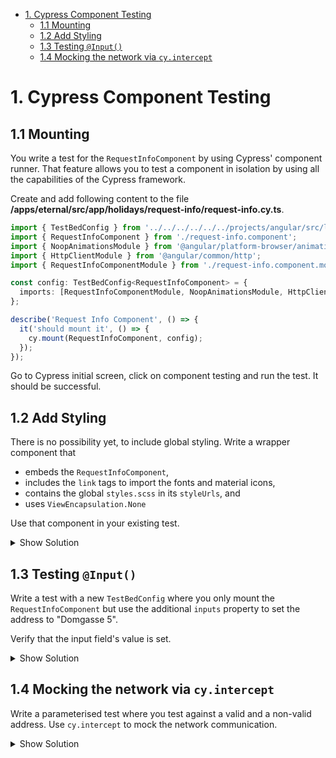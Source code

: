 - [1. Cypress Component Testing](#1-cypress-component-testing)
  - [1.1 Mounting](#11-mounting)
  - [1.2 Add Styling](#12-add-styling)
  - [1.3 Testing `@Input()`](#13-testing-input)
  - [1.4 Mocking the network via `cy.intercept`](#14-mocking-the-network-via-cyintercept)

# 1. Cypress Component Testing

## 1.1 Mounting

You write a test for the `RequestInfoComponent` by using Cypress' component runner. That feature allows you to test a component in isolation by using all the capabilities of the Cypress framework.

Create and add following content to the file **/apps/eternal/src/app/holidays/request-info/request-info.cy.ts**.

```typescript
import { TestBedConfig } from '../../../../../../projects/angular/src/lib/mount';
import { RequestInfoComponent } from './request-info.component';
import { NoopAnimationsModule } from '@angular/platform-browser/animations';
import { HttpClientModule } from '@angular/common/http';
import { RequestInfoComponentModule } from './request-info.component.module';

const config: TestBedConfig<RequestInfoComponent> = {
  imports: [RequestInfoComponentModule, NoopAnimationsModule, HttpClientModule]
};

describe('Request Info Component', () => {
  it('should mount it', () => {
    cy.mount(RequestInfoComponent, config);
  });
});
```

Go to Cypress initial screen, click on component testing and run the test. It should be successful.

## 1.2 Add Styling

There is no possibility yet, to include global styling. Write a wrapper component that

- embeds the `RequestInfoComponent`,
- includes the `link` tags to import the fonts and material icons,
- contains the global `styles.scss` in its `styleUrls`, and
- uses `ViewEncapsulation.None`

Use that component in your existing test.

<details>
<summary>Show Solution</summary>
<p>

```typescript
@Component({
  template: ` <link rel="preconnect" href="https://fonts.gstatic.com" />
    <link
      href="https://fonts.googleapis.com/css2?family=Roboto:wght@300;400;500&display=swap"
      rel="stylesheet"
    />
    <link
      href="https://fonts.googleapis.com/icon?family=Material+Icons"
      rel="stylesheet"
    /><app-request-info></app-request-info>`,
  styleUrls: ['../../../styles.scss'],
  encapsulation: ViewEncapsulation.None
})
export class WrapperComponent {}
const config: TestBedConfig<RequestInfoComponent> = {
  declarations: [WrapperComponent],
  imports: [RequestInfoComponentModule, NoopAnimationsModule, HttpClientModule]
};

describe('Request Info Component', () => {
  it('should mount it', () => {
    cy.mount(WrapperComponent, config);
  });
});
```

</p>
</details>

## 1.3 Testing `@Input()`

Write a test with a new `TestBedConfig` where you only mount the `RequestInfoComponent` but use the additional `inputs` property to set the address to "Domgasse 5".

Verify that the input field's value is set.

<details>
<summary>Show Solution</summary>
<p>

```typescript
it('should set the address', () => {
  cy.mount(RequestInfoComponent, {
    imports: [RequestInfoComponentModule, NoopAnimationsModule, HttpClientModule],
    inputs: { address: 'Domgasse 5' }
  });
  cy.testid('address').should('have.value', 'Domgasse 5');
});
```

</p>
</details>

## 1.4 Mocking the network via `cy.intercept`

Write a parameterised test where you test against a valid and a non-valid address. Use `cy.intercept` to mock the network communication.

<details>
<summary>Show Solution</summary>
<p>

```typescript
  for (const { message, response } of [
    { message: 'Brochure sent', response: ['address'] },
    { message: 'Address not found', response: [] }
  ]) {
    it(`should intercept the network and return ${response} for ${message}`, () => {
      cy.intercept(/nominatim/, { body: response });
      cy.mount(WrapperComponent, {
        declarations: [WrapperComponent],
        imports: [RequestInfoComponentModule, NoopAnimationsModule, HttpClientModule]
      });

      cy.testid('address').type('Domgasse 5');
      cy.testid('btn-search').click();
      cy.testid('lookup-result').should('contain.text', message);
    });
  }
```

</p>
</details>
